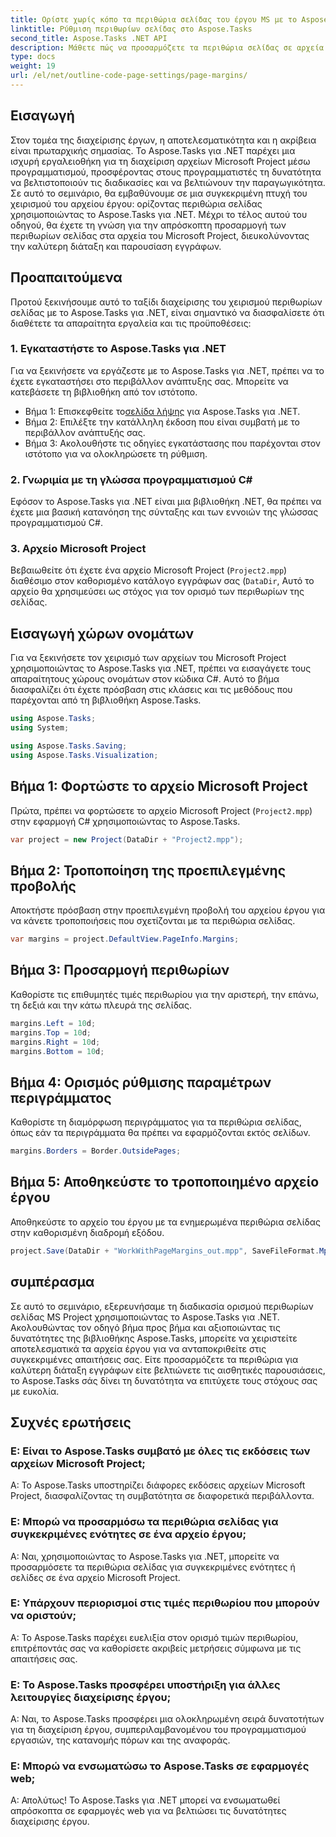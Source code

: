 ```yaml
---
title: Ορίστε χωρίς κόπο τα περιθώρια σελίδας του έργου MS με το Aspose.Tasks
linktitle: Ρύθμιση περιθωρίων σελίδας στο Aspose.Tasks
second_title: Aspose.Tasks .NET API
description: Μάθετε πώς να προσαρμόζετε τα περιθώρια σελίδας σε αρχεία Microsoft Project χρησιμοποιώντας το Aspose.Tasks για .NET. Βελτιώστε τη διάταξη και την παρουσίαση εγγράφων με ευκολία.
type: docs
weight: 19
url: /el/net/outline-code-page-settings/page-margins/
---
```

## Εισαγωγή
Στον τομέα της διαχείρισης έργων, η αποτελεσματικότητα και η ακρίβεια είναι πρωταρχικής σημασίας. Το Aspose.Tasks για .NET παρέχει μια ισχυρή εργαλειοθήκη για τη διαχείριση αρχείων Microsoft Project μέσω προγραμματισμού, προσφέροντας στους προγραμματιστές τη δυνατότητα να βελτιστοποιούν τις διαδικασίες και να βελτιώνουν την παραγωγικότητα. Σε αυτό το σεμινάριο, θα εμβαθύνουμε σε μια συγκεκριμένη πτυχή του χειρισμού του αρχείου έργου: ορίζοντας περιθώρια σελίδας χρησιμοποιώντας το Aspose.Tasks για .NET. Μέχρι το τέλος αυτού του οδηγού, θα έχετε τη γνώση για την απρόσκοπτη προσαρμογή των περιθωρίων σελίδας στα αρχεία του Microsoft Project, διευκολύνοντας την καλύτερη διάταξη και παρουσίαση εγγράφων.
## Προαπαιτούμενα
Προτού ξεκινήσουμε αυτό το ταξίδι διαχείρισης του χειρισμού περιθωρίων σελίδας με το Aspose.Tasks για .NET, είναι σημαντικό να διασφαλίσετε ότι διαθέτετε τα απαραίτητα εργαλεία και τις προϋποθέσεις:
### 1. Εγκαταστήστε το Aspose.Tasks για .NET
Για να ξεκινήσετε να εργάζεστε με το Aspose.Tasks για .NET, πρέπει να το έχετε εγκαταστήσει στο περιβάλλον ανάπτυξης σας. Μπορείτε να κατεβάσετε τη βιβλιοθήκη από τον ιστότοπο.
-  Βήμα 1: Επισκεφθείτε το[σελίδα λήψης](https://releases.aspose.com/tasks/net/) για Aspose.Tasks για .NET.
- Βήμα 2: Επιλέξτε την κατάλληλη έκδοση που είναι συμβατή με το περιβάλλον ανάπτυξής σας.
- Βήμα 3: Ακολουθήστε τις οδηγίες εγκατάστασης που παρέχονται στον ιστότοπο για να ολοκληρώσετε τη ρύθμιση.
### 2. Γνωριμία με τη γλώσσα προγραμματισμού C#
Εφόσον το Aspose.Tasks για .NET είναι μια βιβλιοθήκη .NET, θα πρέπει να έχετε μια βασική κατανόηση της σύνταξης και των εννοιών της γλώσσας προγραμματισμού C#.
### 3. Αρχείο Microsoft Project
Βεβαιωθείτε ότι έχετε ένα αρχείο Microsoft Project (`Project2.mpp`) διαθέσιμο στον καθορισμένο κατάλογο εγγράφων σας (`DataDir`, Αυτό το αρχείο θα χρησιμεύσει ως στόχος για τον ορισμό των περιθωρίων της σελίδας.

## Εισαγωγή χώρων ονομάτων
Για να ξεκινήσετε τον χειρισμό των αρχείων του Microsoft Project χρησιμοποιώντας το Aspose.Tasks για .NET, πρέπει να εισαγάγετε τους απαραίτητους χώρους ονομάτων στον κώδικα C#. Αυτό το βήμα διασφαλίζει ότι έχετε πρόσβαση στις κλάσεις και τις μεθόδους που παρέχονται από τη βιβλιοθήκη Aspose.Tasks.

```csharp
using Aspose.Tasks;
using System;

using Aspose.Tasks.Saving;
using Aspose.Tasks.Visualization;
```
## Βήμα 1: Φορτώστε το αρχείο Microsoft Project
Πρώτα, πρέπει να φορτώσετε το αρχείο Microsoft Project (`Project2.mpp`) στην εφαρμογή C# χρησιμοποιώντας το Aspose.Tasks.
```csharp
var project = new Project(DataDir + "Project2.mpp");
```
## Βήμα 2: Τροποποίηση της προεπιλεγμένης προβολής
Αποκτήστε πρόσβαση στην προεπιλεγμένη προβολή του αρχείου έργου για να κάνετε τροποποιήσεις που σχετίζονται με τα περιθώρια σελίδας.
```csharp
var margins = project.DefaultView.PageInfo.Margins;
```
## Βήμα 3: Προσαρμογή περιθωρίων
Καθορίστε τις επιθυμητές τιμές περιθωρίου για την αριστερή, την επάνω, τη δεξιά και την κάτω πλευρά της σελίδας.
```csharp
margins.Left = 10d;
margins.Top = 10d;
margins.Right = 10d;
margins.Bottom = 10d;
```
## Βήμα 4: Ορισμός ρύθμισης παραμέτρων περιγράμματος
Καθορίστε τη διαμόρφωση περιγράμματος για τα περιθώρια σελίδας, όπως εάν τα περιγράμματα θα πρέπει να εφαρμόζονται εκτός σελίδων.
```csharp
margins.Borders = Border.OutsidePages;
```
## Βήμα 5: Αποθηκεύστε το τροποποιημένο αρχείο έργου
Αποθηκεύστε το αρχείο του έργου με τα ενημερωμένα περιθώρια σελίδας στην καθορισμένη διαδρομή εξόδου.
```csharp
project.Save(DataDir + "WorkWithPageMargins_out.mpp", SaveFileFormat.Mpp);
```

## συμπέρασμα
Σε αυτό το σεμινάριο, εξερευνήσαμε τη διαδικασία ορισμού περιθωρίων σελίδας MS Project χρησιμοποιώντας το Aspose.Tasks για .NET. Ακολουθώντας τον οδηγό βήμα προς βήμα και αξιοποιώντας τις δυνατότητες της βιβλιοθήκης Aspose.Tasks, μπορείτε να χειριστείτε αποτελεσματικά τα αρχεία έργου για να ανταποκριθείτε στις συγκεκριμένες απαιτήσεις σας. Είτε προσαρμόζετε τα περιθώρια για καλύτερη διάταξη εγγράφων είτε βελτιώνετε τις αισθητικές παρουσιάσεις, το Aspose.Tasks σάς δίνει τη δυνατότητα να επιτύχετε τους στόχους σας με ευκολία.
## Συχνές ερωτήσεις
### Ε: Είναι το Aspose.Tasks συμβατό με όλες τις εκδόσεις των αρχείων Microsoft Project;
Α: Το Aspose.Tasks υποστηρίζει διάφορες εκδόσεις αρχείων Microsoft Project, διασφαλίζοντας τη συμβατότητα σε διαφορετικά περιβάλλοντα.
### Ε: Μπορώ να προσαρμόσω τα περιθώρια σελίδας για συγκεκριμένες ενότητες σε ένα αρχείο έργου;
Α: Ναι, χρησιμοποιώντας το Aspose.Tasks για .NET, μπορείτε να προσαρμόσετε τα περιθώρια σελίδας για συγκεκριμένες ενότητες ή σελίδες σε ένα αρχείο Microsoft Project.
### Ε: Υπάρχουν περιορισμοί στις τιμές περιθωρίου που μπορούν να οριστούν;
Α: Το Aspose.Tasks παρέχει ευελιξία στον ορισμό τιμών περιθωρίου, επιτρέποντάς σας να καθορίσετε ακριβείς μετρήσεις σύμφωνα με τις απαιτήσεις σας.
### Ε: Το Aspose.Tasks προσφέρει υποστήριξη για άλλες λειτουργίες διαχείρισης έργου;
Α: Ναι, το Aspose.Tasks προσφέρει μια ολοκληρωμένη σειρά δυνατοτήτων για τη διαχείριση έργου, συμπεριλαμβανομένου του προγραμματισμού εργασιών, της κατανομής πόρων και της αναφοράς.
### Ε: Μπορώ να ενσωματώσω το Aspose.Tasks σε εφαρμογές web;
Α: Απολύτως! Το Aspose.Tasks για .NET μπορεί να ενσωματωθεί απρόσκοπτα σε εφαρμογές web για να βελτιώσει τις δυνατότητες διαχείρισης έργου.